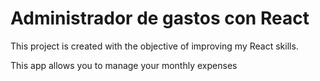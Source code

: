 # Administrador de gastos con React

This project is created with the objective of improving my React skills.

This app allows you to manage your monthly expenses
